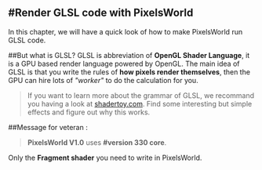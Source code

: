 #Render GLSL code with PixelsWorld
---
In this chapter, we will have a quick look of how to make PixelsWorld run GLSL code. 

##But what is GLSL?
GLSL is abbreviation of **OpenGL Shader Language**, it is a GPU based render language powered by OpenGL. 
The main idea of GLSL is that you write the rules of **how pixels render themselves**, then the GPU can hire lots of *"worker"* to do the calculation for you.  
> If you want to learn more about the grammar of GLSL, we recommand you having a look at [shadertoy.com](https://www.shadertoy.com/). Find some interesting but simple effects and figure out why this works. 



##Message for veteran : 
> **PixelsWorld V1.0** uses **#version 330 core**. 
 
 Only the **Fragment shader** you need to write in PixelsWorld. 


